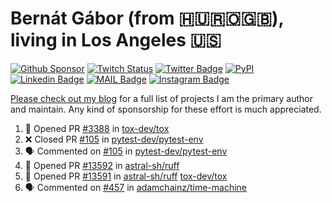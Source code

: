# Bernát Gábor (from 🇭🇺🇷🇴🇬🇧), living in Los Angeles 🇺🇸

[![Github Sponsor](https://img.shields.io/static/v1?label=Sponsor&message=%E2%9D%A4&logo=GitHub&link=https://github.com/sponsors/gaborbernat&style=flat-square)](https://github.com/sponsors/gaborbernat)
[![Twitch Status](https://img.shields.io/twitch/status/gaborbernat?style=flat-square)](https://www.twitch.tv/gaborbernat)
[![Twitter Badge](https://img.shields.io/badge/-@gjbernat-1ca0f1?style=flat-square&labelColor=1ca0f1&logo=twitter&logoColor=white&link=https://twitter.com/gjbernat)](https://twitter.com/gjbernat)
[![PyPI](https://img.shields.io/badge/-gaborbernat-0073b7?style=flat-square&logo=Python&logoColor=white&link=https://pypi.org/user/gaborbernat/)](https://pypi.org/user/gaborbernat/)
[![Linkedin Badge](https://img.shields.io/badge/-gaborbernat-blue?style=flat-square&logo=Linkedin&logoColor=white&link=https://www.linkedin.com/in/gaborbernat/)](https://www.linkedin.com/in/gaborbernat/)
[![MAIL Badge](https://img.shields.io/badge/-gaborjbernat@gmail.com-c14438?style=flat-square&logo=Gmail&logoColor=white&link=mailto:gaborjbernat@gmail.com)](mailto:gaborjbernat@gmail.com)
[![Instagram Badge](https://img.shields.io/badge/-@gabor__bernat-845EC2?style=flat-square&labelColor=white&logo=Instagram&link=https://instagram.com/gabor_bernat/)](https://instagram.com/gabor_bernat)

[Please check out my blog](https://bernat.tech/about/) for a full list of projects I am the primary author and maintain.
Any kind of sponsorship for these effort is much appreciated.

<!--START_SECTION:activity-->

1. 💪 Opened PR [#3388](https://github.com/tox-dev/tox/pull/3388) in [tox-dev/tox](https://github.com/tox-dev/tox)
2. ❌ Closed PR [#105](https://github.com/pytest-dev/pytest-env/pull/105) in [pytest-dev/pytest-env](https://github.com/pytest-dev/pytest-env)
3. 🗣 Commented on [#105](https://github.com/pytest-dev/pytest-env/pull/105#issuecomment-2388946069) in [pytest-dev/pytest-env](https://github.com/pytest-dev/pytest-env)
4. 💪 Opened PR [#13592](https://github.com/astral-sh/ruff/pull/13592) in [astral-sh/ruff](https://github.com/astral-sh/ruff)
5. 💪 Opened PR [#13591](https://github.com/astral-sh/ruff/pull/13591) in [astral-sh/ruff](https://github.com/astral-sh/ruff)
   [tox-dev/tox](https://github.com/tox-dev/tox)
5. 🗣 Commented on [#457](https://github.com/adamchainz/time-machine/pull/457#issuecomment-2197730644) in
[adamchainz/time-machine](https://github.com/adamchainz/time-machine)
<!--END_SECTION:activity-->

